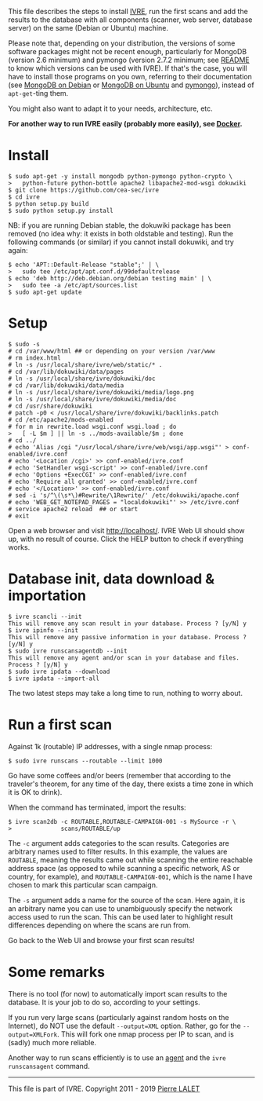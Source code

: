 This file describes the steps to install [IVRE](README.md), run the
first scans and add the results to the database with all components
(scanner, web server, database server) on the same (Debian or Ubuntu)
machine.

Please note that, depending on your distribution, the versions of some
software packages might not be recent enough, particularly for MongoDB
(version 2.6 minimum) and pymongo (version 2.7.2 minimum; see
[README](README.md) to know which versions can be used with IVRE). If
that's the case, you will have to install those programs on you own,
referring to their documentation (see
[MongoDB on Debian](http://docs.mongodb.org/manual/tutorial/install-mongodb-on-debian/)
or
[MongoDB on Ubuntu](http://docs.mongodb.org/manual/tutorial/install-mongodb-on-ubuntu/)
and [pymongo](https://pypi.python.org/pypi/pymongo/)), instead of
`apt-get`-ting them.

You might also want to adapt it to your needs, architecture, etc.

**For another way to run IVRE easily (probably more easily), see
  [Docker](DOCKER.md).**


# Install #

    $ sudo apt-get -y install mongodb python-pymongo python-crypto \
    >   python-future python-bottle apache2 libapache2-mod-wsgi dokuwiki
    $ git clone https://github.com/cea-sec/ivre
    $ cd ivre
    $ python setup.py build
    $ sudo python setup.py install

NB: if you are running Debian stable, the dokuwiki package has been
removed (no idea why: it exists in both oldstable and testing). Run
the following commands (or similar) if you cannot install dokuwiki,
and try again:

    $ echo 'APT::Default-Release "stable";' | \
    >   sudo tee /etc/apt/apt.conf.d/99defaultrelease
    $ echo 'deb http://deb.debian.org/debian testing main' | \
    >   sudo tee -a /etc/apt/sources.list
    $ sudo apt-get update


# Setup #

    $ sudo -s
    # cd /var/www/html ## or depending on your version /var/www
    # rm index.html
    # ln -s /usr/local/share/ivre/web/static/* .
    # cd /var/lib/dokuwiki/data/pages
    # ln -s /usr/local/share/ivre/dokuwiki/doc
    # cd /var/lib/dokuwiki/data/media
    # ln -s /usr/local/share/ivre/dokuwiki/media/logo.png
    # ln -s /usr/local/share/ivre/dokuwiki/media/doc
    # cd /usr/share/dokuwiki
    # patch -p0 < /usr/local/share/ivre/dokuwiki/backlinks.patch
    # cd /etc/apache2/mods-enabled
    # for m in rewrite.load wsgi.conf wsgi.load ; do
    >   [ -L $m ] || ln -s ../mods-available/$m ; done
    # cd ../
    # echo 'Alias /cgi "/usr/local/share/ivre/web/wsgi/app.wsgi"' > conf-enabled/ivre.conf
    # echo '<Location /cgi>' >> conf-enabled/ivre.conf
    # echo 'SetHandler wsgi-script' >> conf-enabled/ivre.conf
    # echo 'Options +ExecCGI' >> conf-enabled/ivre.conf
    # echo 'Require all granted' >> conf-enabled/ivre.conf
    # echo '</Location>' >> conf-enabled/ivre.conf
    # sed -i 's/^\(\s*\)#Rewrite/\1Rewrite/' /etc/dokuwiki/apache.conf
    # echo 'WEB_GET_NOTEPAD_PAGES = "localdokuwiki"' >> /etc/ivre.conf
    # service apache2 reload  ## or start
    # exit

Open a web browser and visit [http://localhost/](http://localhost/).
IVRE Web UI should show up, with no result of course. Click the HELP
button to check if everything works.


# Database init, data download & importation #

    $ ivre scancli --init
    This will remove any scan result in your database. Process ? [y/N] y
    $ ivre ipinfo --init
    This will remove any passive information in your database. Process ? [y/N] y
    $ sudo ivre runscansagentdb --init
    This will remove any agent and/or scan in your database and files. Process ? [y/N] y
    $ sudo ivre ipdata --download
    $ ivre ipdata --import-all

The two latest steps may take a long time to run, nothing to worry
about.


# Run a first scan #

Against 1k (routable) IP addresses, with a single nmap process:

    $ sudo ivre runscans --routable --limit 1000

Go have some coffees and/or beers (remember that according to the
traveler's theorem, for any time of the day, there exists a time zone
in which it is OK to drink).

When the command has terminated, import the results:

    $ ivre scan2db -c ROUTABLE,ROUTABLE-CAMPAIGN-001 -s MySource -r \
    >              scans/ROUTABLE/up

The `-c` argument adds categories to the scan results. Categories are
arbitrary names used to filter results. In this example, the values
are `ROUTABLE`, meaning the results came out while scanning the entire
reachable address space (as opposed to while scanning a specific
network, AS or country, for example), and `ROUTABLE-CAMPAIGN-001`,
which is the name I have chosen to mark this particular scan campaign.

The `-s` argument adds a name for the source of the scan. Here again,
it is an arbitrary name you can use to unambiguously specify the
network access used to run the scan. This can be used later to
highlight result differences depending on where the scans are run
from.

Go back to the Web UI and browse your first scan results!


# Some remarks #

There is no tool (for now) to automatically import scan results to the
database. It is your job to do so, according to your settings.

If you run very large scans (particularly against random hosts on the
Internet), do NOT use the default `--output=XML` option. Rather, go
for the `--output=XMLFork`. This will fork one nmap process per IP to
scan, and is (sadly) much more reliable.

Another way to run scans efficiently is to use an [agent](AGENT.md)
and the `ivre runscansagent` command.


---

This file is part of IVRE. Copyright 2011 - 2019
[Pierre LALET](mailto:pierre.lalet@cea.fr)
